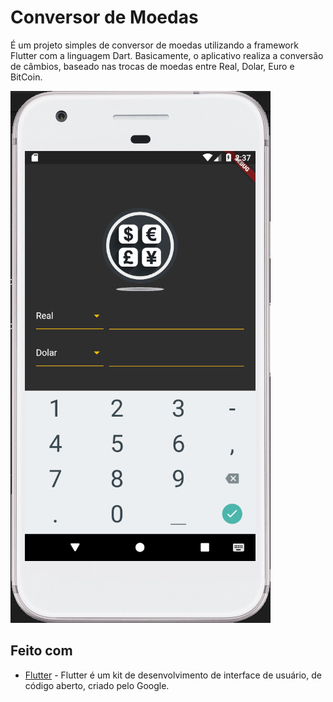 # Conversor de Moedas

É um projeto simples de conversor de moedas utilizando a framework Flutter com a linguagem Dart. Basicamente, o aplicativo realiza a conversão de câmbios, baseado nas trocas de moedas entre Real, Dolar, Euro e BitCoin.



![](https://github.com/Kilder-M/conversor-de-moeda/blob/master/conversor_moeda/assets/imagens/Captura%20de%20tela.PNG)

## Feito com

* [Flutter](https://flutter.dev/) - Flutter é um kit de desenvolvimento de interface de usuário, de código aberto, criado pelo Google.

